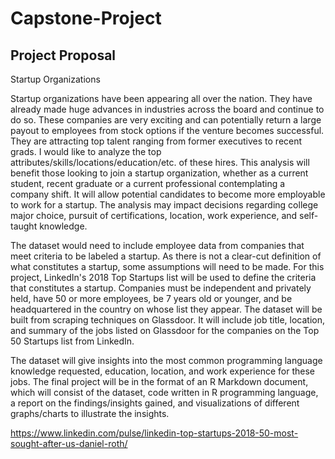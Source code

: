 # Capstone-Project

## Project Proposal

Startup Organizations

Startup organizations have been appearing all over the nation. They have already made huge advances in industries across the board and continue to do so. These companies are very exciting and can potentially return a large payout to employees from stock options if the venture becomes successful. They are attracting top talent ranging from former executives to recent grads. I would like to analyze the top attributes/skills/locations/education/etc. of these hires. This analysis will benefit those looking to join a startup organization, whether as a current student, recent graduate or a current professional contemplating a company shift. It will allow potential candidates to become more employable to work for a startup. The analysis may impact decisions regarding college major choice, pursuit of certifications, location, work experience, and self-taught knowledge.

The dataset would need to include employee data from companies that meet criteria to be labeled a startup. As there is not a clear-cut definition of what constitutes a startup, some assumptions will need to be made. For this project, LinkedIn's 2018 Top Startups list will be used to define the criteria that constitutes a startup. Companies must be independent and privately held, have 50 or more employees, be 7 years old or younger, and be headquartered in the country on whose list they appear. The dataset will be built from scraping techniques on Glassdoor. It will include job title, location, and summary of the jobs listed on Glassdoor for the companies on the Top 50 Startups list from LinkedIn.

The dataset will give insights into the most common programming language knowledge requested, education, location, and work experience for these jobs. The final project will be in the format of an R Markdown document, which will consist of the dataset, code written in R programming language, a report on the findings/insights gained, and visualizations of different graphs/charts to illustrate the insights.

https://www.linkedin.com/pulse/linkedin-top-startups-2018-50-most-sought-after-us-daniel-roth/
